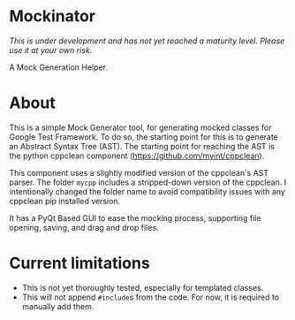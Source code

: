 # Mockinator
*This is under development and has not yet reached a maturity level. Please use it at your own risk.*

A Mock Generation Helper.

# About 
This is a simple Mock Generator tool, for generating mocked classes for Google Test Framework.
To do so, the starting point for this is to generate an Abstract Syntax Tree (AST). The starting point for reaching the AST is the python cppclean component (https://github.com/myint/cppclean). 

This component uses a slightly modified version of the cppclean's AST parser. The folder `mycpp` includes a stripped-down version of the cppclean. I intentionally changed the folder name to avoid compatibility issues with any cppclean pip installed version.

It has a PyQt Based GUI to ease the mocking process, supporting file opening, saving, and drag and drop files.

# Current limitations
* This is not yet thoroughly tested, especially for templated classes.
* This will not append `#include`s from the code. For now, it is required to manually add them.
